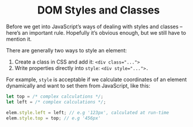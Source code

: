 <link rel="stylesheet" href="https://cdn.jsdelivr.net/npm/bootstrap-icons@1.5.0/font/bootstrap-icons.css">
<link rel="stylesheet" href="../../lib/doc_style.css">

<h1 style="text-align:center">DOM Styles and Classes</h1>

Before we get into JavaScript’s ways of dealing with styles and classes – here’s an important rule. Hopefully it’s obvious enough, but we still have to mention it.

There are generally two ways to style an element:
1. Create a class in CSS and add it: `<div class="...">`
2. Write properties directly into `style`: `<div style="...">.`

For example, `style` is acceptable if we calculate coordinates of an element dynamically and want to set them from JavaScript, like this:
```js
let top = /* complex calculations */;
let left = /* complex calculations */;

elem.style.left = left; // e.g '123px', calculated at run-time
elem.style.top = top; // e.g '456px'
```


























